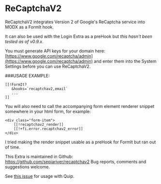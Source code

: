 # ReCaptchaV2
ReCaptchaV2 integrates Version 2 of Google's ReCaptcha service into MODX as a FormIt hook.

It can also be used with the Login Extra as a preHook but *this hasn't been tested as of v0.9.x*.

You must generate API keys for your domain here: [https://www.google.com/recaptcha/admin](https://www.google.com/recaptcha/admin)
and enter them into the System Settings before you can use ReCaptchaV2.

###USAGE EXAMPLE:

```
[[!FormIt?
   &hooks=`recaptchav2,email`
   ...
]]
```

You will also need to call the accompanying form element renderer snippet somewhere in your html form, for example:

```
<div class="form-item">
    [[!recaptchav2_render]]
    [[!+fi.error.recaptchav2_error]]
</div>
```

I tried making the render snippet usable as a preHook for FormIt but ran out of time. 

This Extra is maintained in Github: https://github.com/sepiariver/recaptchav2
Bug reports, comments and suggestions welcome.

See [this issue](https://github.com/sepiariver/recaptchav2/issues/2) for usage with Quip.

